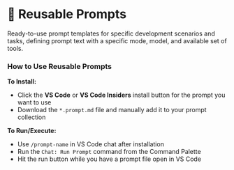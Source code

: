 # 🎯 Reusable Prompts

Ready-to-use prompt templates for specific development scenarios and tasks, defining prompt text with a specific mode, model, and available set of tools.

### How to Use Reusable Prompts

**To Install:**

- Click the **VS Code** or **VS Code Insiders** install button for the prompt you want to use
- Download the `*.prompt.md` file and manually add it to your prompt collection

**To Run/Execute:**

- Use `/prompt-name` in VS Code chat after installation
- Run the `Chat: Run Prompt` command from the Command Palette
- Hit the run button while you have a prompt file open in VS Code
